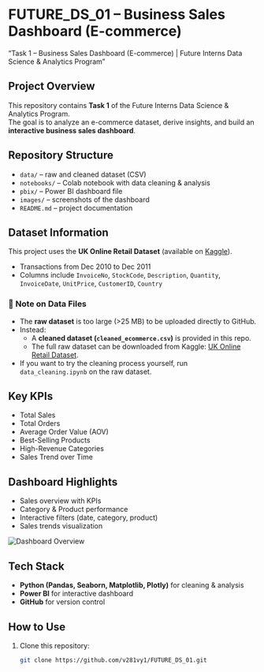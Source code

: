 # FUTURE_DS_01 – Business Sales Dashboard (E-commerce)
“Task 1 – Business Sales Dashboard (E-commerce) | Future Interns Data Science &amp; Analytics Program”

##  Project Overview
This repository contains **Task 1** of the Future Interns Data Science & Analytics Program.  
The goal is to analyze an e-commerce dataset, derive insights, and build an **interactive business sales dashboard**.

##  Repository Structure
- `data/` – raw and cleaned dataset (CSV)
- `notebooks/` – Colab notebook with data cleaning & analysis
- `pbix/` – Power BI dashboard file
- `images/` – screenshots of the dashboard
- `README.md` – project documentation

##  Dataset Information
This project uses the **UK Online Retail Dataset** (available on [Kaggle](https://www.kaggle.com/carrie1/ecommerce-data)).

- Transactions from Dec 2010 to Dec 2011
- Columns include `InvoiceNo`, `StockCode`, `Description`, `Quantity`, `InvoiceDate`, `UnitPrice`, `CustomerID`, `Country`

### 🔹 Note on Data Files
- The **raw dataset** is too large (>25 MB) to be uploaded directly to GitHub.
- Instead:
  - A **cleaned dataset (`cleaned_ecommerce.csv`)** is provided in this repo.
  - The full raw dataset can be downloaded from Kaggle: [UK Online Retail Dataset](https://www.kaggle.com/carrie1/ecommerce-data).
- If you want to try the cleaning process yourself, run `data_cleaning.ipynb` on the raw dataset.

##  Key KPIs
- Total Sales
- Total Orders
- Average Order Value (AOV)
- Best-Selling Products
- High-Revenue Categories
- Sales Trend over Time

##  Dashboard Highlights
- Sales overview with KPIs
- Category & Product performance
- Interactive filters (date, category, product)
- Sales trends visualization

![Dashboard Overview](images/overview.png)

##  Tech Stack
- **Python (Pandas, Seaborn, Matplotlib, Plotly)** for cleaning & analysis
- **Power BI** for interactive dashboard
- **GitHub** for version control

##  How to Use
1. Clone this repository:
   ```bash
   git clone https://github.com/v281vy1/FUTURE_DS_01.git
